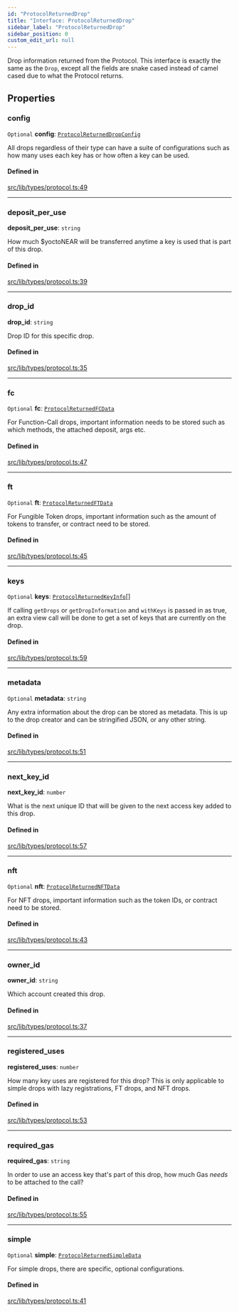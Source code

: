 ```yaml
---
id: "ProtocolReturnedDrop"
title: "Interface: ProtocolReturnedDrop"
sidebar_label: "ProtocolReturnedDrop"
sidebar_position: 0
custom_edit_url: null
---
```


Drop information returned from the Protocol. This interface is exactly the same as the `Drop`, except all the fields are
snake cased instead of camel cased due to what the Protocol returns.

## Properties

### config

 `Optional` **config**: [`ProtocolReturnedDropConfig`](ProtocolReturnedDropConfig.md)

All drops regardless of their type can have a suite of configurations such as how many uses each key has or how often a key can be used.

#### Defined in

[src/lib/types/protocol.ts:49](https://github.com/keypom/keypom-js/blob/decaa9d1/src/lib/types/protocol.ts#L49)

___

### deposit\_per\_use

 **deposit\_per\_use**: `string`

How much $yoctoNEAR will be transferred anytime a key is used that is part of this drop.

#### Defined in

[src/lib/types/protocol.ts:39](https://github.com/keypom/keypom-js/blob/decaa9d1/src/lib/types/protocol.ts#L39)

___

### drop\_id

 **drop\_id**: `string`

Drop ID for this specific drop.

#### Defined in

[src/lib/types/protocol.ts:35](https://github.com/keypom/keypom-js/blob/decaa9d1/src/lib/types/protocol.ts#L35)

___

### fc

 `Optional` **fc**: [`ProtocolReturnedFCData`](ProtocolReturnedFCData.md)

For Function-Call drops, important information needs to be stored such as which methods, the attached deposit, args etc.

#### Defined in

[src/lib/types/protocol.ts:47](https://github.com/keypom/keypom-js/blob/decaa9d1/src/lib/types/protocol.ts#L47)

___

### ft

 `Optional` **ft**: [`ProtocolReturnedFTData`](ProtocolReturnedFTData.md)

For Fungible Token drops, important information such as the amount of tokens to transfer, or contract need to be stored.

#### Defined in

[src/lib/types/protocol.ts:45](https://github.com/keypom/keypom-js/blob/decaa9d1/src/lib/types/protocol.ts#L45)

___

### keys

 `Optional` **keys**: [`ProtocolReturnedKeyInfo`](ProtocolReturnedKeyInfo.md)[]

If calling `getDrops` or `getDropInformation` and `withKeys` is passed in as true, an extra view call will be done to get a set of keys that are currently on the drop.

#### Defined in

[src/lib/types/protocol.ts:59](https://github.com/keypom/keypom-js/blob/decaa9d1/src/lib/types/protocol.ts#L59)

___

### metadata

 `Optional` **metadata**: `string`

Any extra information about the drop can be stored as metadata. This is up to the drop creator and can be stringified JSON, or any other string.

#### Defined in

[src/lib/types/protocol.ts:51](https://github.com/keypom/keypom-js/blob/decaa9d1/src/lib/types/protocol.ts#L51)

___

### next\_key\_id

 **next\_key\_id**: `number`

What is the next unique ID that will be given to the next access key added to this drop.

#### Defined in

[src/lib/types/protocol.ts:57](https://github.com/keypom/keypom-js/blob/decaa9d1/src/lib/types/protocol.ts#L57)

___

### nft

 `Optional` **nft**: [`ProtocolReturnedNFTData`](ProtocolReturnedNFTData.md)

For NFT drops, important information such as the token IDs, or contract need to be stored.

#### Defined in

[src/lib/types/protocol.ts:43](https://github.com/keypom/keypom-js/blob/decaa9d1/src/lib/types/protocol.ts#L43)

___

### owner\_id

 **owner\_id**: `string`

Which account created this drop.

#### Defined in

[src/lib/types/protocol.ts:37](https://github.com/keypom/keypom-js/blob/decaa9d1/src/lib/types/protocol.ts#L37)

___

### registered\_uses

 **registered\_uses**: `number`

How many key uses are registered for this drop? This is only applicable to simple drops with lazy registrations, FT drops, and NFT drops.

#### Defined in

[src/lib/types/protocol.ts:53](https://github.com/keypom/keypom-js/blob/decaa9d1/src/lib/types/protocol.ts#L53)

___

### required\_gas

 **required\_gas**: `string`

In order to use an access key that's part of this drop, how much Gas *needs* to be attached to the call?

#### Defined in

[src/lib/types/protocol.ts:55](https://github.com/keypom/keypom-js/blob/decaa9d1/src/lib/types/protocol.ts#L55)

___

### simple

 `Optional` **simple**: [`ProtocolReturnedSimpleData`](ProtocolReturnedSimpleData.md)

For simple drops, there are specific, optional configurations.

#### Defined in

[src/lib/types/protocol.ts:41](https://github.com/keypom/keypom-js/blob/decaa9d1/src/lib/types/protocol.ts#L41)
